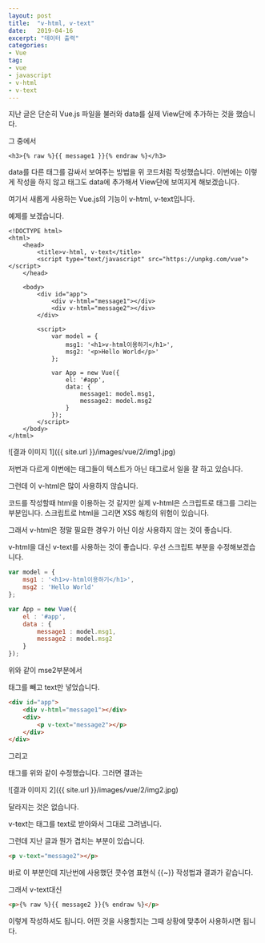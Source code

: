 ```yaml
---
layout: post
title:  "v-html, v-text"
date:   2019-04-16
excerpt: "데이터 출력"
categories:
- Vue
tag:
- vue
- javascript
- v-html
- v-text
---
```

지난 글은 단순히 Vue.js 파일을 불러와 data를 실제 View단에 추가하는 것을 했습니다.

그 중에서

```vue
<h3>{% raw %}{{ message1 }}{% endraw %}</h3>
```

data를 다른 태그를 감싸서 보여주는 방법을 위 코드처럼 작성했습니다. 이번에는 이렇게 작성을 하지 않고 태그도 data에 추가해서 View단에 보여지게 해보겠습니다.

여기서 새롭게 사용하는 Vue.js의 기능이 v-html, v-text입니다.

예제를 보겠습니다.

```vue
<!DOCTYPE html>
<html>
    <head>
        <title>v-html, v-text</title>
        <script type="text/javascript" src="https://unpkg.com/vue"></script>
    </head>

    <body>
        <div id="app">
            <div v-html="message1"></div>
            <div v-html="message2"></div>
        </div>

        <script>
            var model = {
                msg1: '<h1>v-html이용하기</h1>',
                msg2: '<p>Hello World</p>'
            };

            var App = new Vue({
                el: '#app',
                data: {
                    message1: model.msg1,
                    message2: model.msg2
                }
            });
        </script>
    </body>
</html>
```

![결과 이미지 1]({{ site.url }}/images/vue/2/img1.jpg)

저번과 다르게 이번에는 태그들이 텍스트가 아닌 태그로서 일을 잘 하고 있습니다.

그런데 이 v-html은 많이 사용하지 않습니다.

코드를 작성할때 html을 이용하는 것 같지만 실제 v-html은 스크립트로 태그를 그리는 부분입니다. 스크립트로 html을 그리면 XSS 해킹의 위험이 있습니다.

그래서 v-html은 정말 필요한 경우가 아닌 이상 사용하지 않는 것이 좋습니다.

v-html을 대신 v-text를 사용하는 것이 좋습니다. 우선 스크립트 부분을 수정해보겠습니다.

```javascript
var model = {
    msg1 : '<h1>v-html이용하기</h1>',
    msg2 : 'Hello World'
};

var App = new Vue({
    el : '#app',
    data : {
        message1 : model.msg1,
        message2 : model.msg2
    }
});
```

위와 같이 mse2부분에서 <p>태그를 빼고 text만 넣었습니다.

```html
<div id="app">
    <div v-html="message1"></div>
    <div>
        <p v-text="message2"></p>
    </div>
</div>
```

그리고 <div id="app">태그를 위와 같이 수정했습니다. 그러면 결과는

![결과 이미지 2]({{ site.url }}/images/vue/2/img2.jpg)

달라지는 것은 없습니다.

v-text는 태그를 text로 받아와서 그대로 그려냅니다.

그런데 지난 글과 뭔가 겹치는 부분이 있습니다.

```html
<p v-text="message2"></p>
```

바로 이 부분인데 지난번에 사용했던 콧수염 표현식 {{~}} 작성법과 결과가 같습니다.

그래서 v-text대신

```html
<p>{% raw %}{{ message2 }}{% endraw %}</p>
```

이렇게 작성하셔도 됩니다. 어떤 것을 사용할지는 그때 상황에 맞추어 사용하시면 됩니다.
